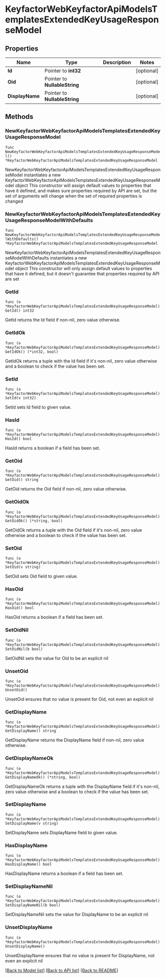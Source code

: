 # KeyfactorWebKeyfactorApiModelsTemplatesExtendedKeyUsageResponseModel

## Properties

Name | Type | Description | Notes
------------ | ------------- | ------------- | -------------
**Id** | Pointer to **int32** |  | [optional] 
**Oid** | Pointer to **NullableString** |  | [optional] 
**DisplayName** | Pointer to **NullableString** |  | [optional] 

## Methods

### NewKeyfactorWebKeyfactorApiModelsTemplatesExtendedKeyUsageResponseModel

`func NewKeyfactorWebKeyfactorApiModelsTemplatesExtendedKeyUsageResponseModel() *KeyfactorWebKeyfactorApiModelsTemplatesExtendedKeyUsageResponseModel`

NewKeyfactorWebKeyfactorApiModelsTemplatesExtendedKeyUsageResponseModel instantiates a new KeyfactorWebKeyfactorApiModelsTemplatesExtendedKeyUsageResponseModel object
This constructor will assign default values to properties that have it defined,
and makes sure properties required by API are set, but the set of arguments
will change when the set of required properties is changed

### NewKeyfactorWebKeyfactorApiModelsTemplatesExtendedKeyUsageResponseModelWithDefaults

`func NewKeyfactorWebKeyfactorApiModelsTemplatesExtendedKeyUsageResponseModelWithDefaults() *KeyfactorWebKeyfactorApiModelsTemplatesExtendedKeyUsageResponseModel`

NewKeyfactorWebKeyfactorApiModelsTemplatesExtendedKeyUsageResponseModelWithDefaults instantiates a new KeyfactorWebKeyfactorApiModelsTemplatesExtendedKeyUsageResponseModel object
This constructor will only assign default values to properties that have it defined,
but it doesn't guarantee that properties required by API are set

### GetId

`func (o *KeyfactorWebKeyfactorApiModelsTemplatesExtendedKeyUsageResponseModel) GetId() int32`

GetId returns the Id field if non-nil, zero value otherwise.

### GetIdOk

`func (o *KeyfactorWebKeyfactorApiModelsTemplatesExtendedKeyUsageResponseModel) GetIdOk() (*int32, bool)`

GetIdOk returns a tuple with the Id field if it's non-nil, zero value otherwise
and a boolean to check if the value has been set.

### SetId

`func (o *KeyfactorWebKeyfactorApiModelsTemplatesExtendedKeyUsageResponseModel) SetId(v int32)`

SetId sets Id field to given value.

### HasId

`func (o *KeyfactorWebKeyfactorApiModelsTemplatesExtendedKeyUsageResponseModel) HasId() bool`

HasId returns a boolean if a field has been set.

### GetOid

`func (o *KeyfactorWebKeyfactorApiModelsTemplatesExtendedKeyUsageResponseModel) GetOid() string`

GetOid returns the Oid field if non-nil, zero value otherwise.

### GetOidOk

`func (o *KeyfactorWebKeyfactorApiModelsTemplatesExtendedKeyUsageResponseModel) GetOidOk() (*string, bool)`

GetOidOk returns a tuple with the Oid field if it's non-nil, zero value otherwise
and a boolean to check if the value has been set.

### SetOid

`func (o *KeyfactorWebKeyfactorApiModelsTemplatesExtendedKeyUsageResponseModel) SetOid(v string)`

SetOid sets Oid field to given value.

### HasOid

`func (o *KeyfactorWebKeyfactorApiModelsTemplatesExtendedKeyUsageResponseModel) HasOid() bool`

HasOid returns a boolean if a field has been set.

### SetOidNil

`func (o *KeyfactorWebKeyfactorApiModelsTemplatesExtendedKeyUsageResponseModel) SetOidNil(b bool)`

 SetOidNil sets the value for Oid to be an explicit nil

### UnsetOid
`func (o *KeyfactorWebKeyfactorApiModelsTemplatesExtendedKeyUsageResponseModel) UnsetOid()`

UnsetOid ensures that no value is present for Oid, not even an explicit nil
### GetDisplayName

`func (o *KeyfactorWebKeyfactorApiModelsTemplatesExtendedKeyUsageResponseModel) GetDisplayName() string`

GetDisplayName returns the DisplayName field if non-nil, zero value otherwise.

### GetDisplayNameOk

`func (o *KeyfactorWebKeyfactorApiModelsTemplatesExtendedKeyUsageResponseModel) GetDisplayNameOk() (*string, bool)`

GetDisplayNameOk returns a tuple with the DisplayName field if it's non-nil, zero value otherwise
and a boolean to check if the value has been set.

### SetDisplayName

`func (o *KeyfactorWebKeyfactorApiModelsTemplatesExtendedKeyUsageResponseModel) SetDisplayName(v string)`

SetDisplayName sets DisplayName field to given value.

### HasDisplayName

`func (o *KeyfactorWebKeyfactorApiModelsTemplatesExtendedKeyUsageResponseModel) HasDisplayName() bool`

HasDisplayName returns a boolean if a field has been set.

### SetDisplayNameNil

`func (o *KeyfactorWebKeyfactorApiModelsTemplatesExtendedKeyUsageResponseModel) SetDisplayNameNil(b bool)`

 SetDisplayNameNil sets the value for DisplayName to be an explicit nil

### UnsetDisplayName
`func (o *KeyfactorWebKeyfactorApiModelsTemplatesExtendedKeyUsageResponseModel) UnsetDisplayName()`

UnsetDisplayName ensures that no value is present for DisplayName, not even an explicit nil

[[Back to Model list]](../README.md#documentation-for-models) [[Back to API list]](../README.md#documentation-for-api-endpoints) [[Back to README]](../README.md)


